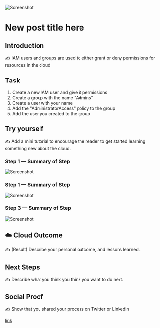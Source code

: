 ![Screenshot](https://res.cloudinary.com/hy4kyit2a/f_auto,fl_lossy,q_70/learn/modules/aws-identity-and-access-management/manage-iam-users-and-groups/images/d14c71356c3890e73c40d6e693fc1ae3_bff-22-d-6-b-14-a-0-423-d-a-921-a-2-ef-1-b-5093-f-8.png)

# New post title here

## Introduction

✍️ IAM users and groups are used to either grant or deny permissions for resources in the cloud

## Task
1. Create a new IAM user and give it permissions
2. Create a group with the name "Admins"
3. Create a user with your name 
4. Add the "AdministratorAccess" policy to the group
5. Add the user you created to the group

## Try yourself

✍️ Add a mini tutorial to encourage the reader to get started learning something new about the cloud.

### Step 1 — Summary of Step

![Screenshot](https://via.placeholder.com/500x300)

### Step 1 — Summary of Step

![Screenshot](https://via.placeholder.com/500x300)

### Step 3 — Summary of Step

![Screenshot](https://via.placeholder.com/500x300)

## ☁️ Cloud Outcome

✍️ (Result) Describe your personal outcome, and lessons learned.

## Next Steps

✍️ Describe what you think you think you want to do next.

## Social Proof

✍️ Show that you shared your process on Twitter or LinkedIn

[link](link)
